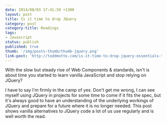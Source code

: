 ```yaml
---
date: 2014/08/03 17:41:59 +1300
layout: post
title: Is it time to drop JQuery
category: post
category-title: Readings
tags:
- Javascript
status: publish
published: true
thumb: '/img/posts-thumb/thumb-jquery.png'
link-post: 'http://toddmotto.com/is-it-time-to-drop-jquery-essentials-to-learning-javascript-from-a-jquery-background/'
---
```


With the slow but steady rise of Web Components & standards, isn't is about time you started to learn vanilla JavaScript and stop relying on JQuery?

I have to say I'm firmly in the camp of yes. Don't get me wrong, I can see myself using JQuery in projects for some time to come if it fits the spec, but it's always good to have an understanding of the underlying workings of JQuery and prepare for a future where it is no longer needed. This post shows vanilla alternatives to JQuery code a lot of us use regularly and is well worth the read.
